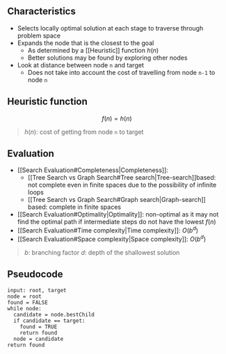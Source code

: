 ## Characteristics

- Selects locally optimal solution at each stage to traverse through problem space
- Expands the node that is the closest to the goal
	- As determined by a [[Heuristic]] function $h(n)$
	- Better solutions may be found by exploring other nodes
- Look at distance between node `n` and target
	- Does not take into account the cost of travelling from node `n-1` to node `n`

## Heuristic function

$$
f(n)=h(n)
$$
> $h(n)$: cost of getting from node `n` to target

## Evaluation

- [[Search Evaluation#Completeness|Completeness]]:
	- [[Tree Search vs Graph Search#Tree search|Tree-search]]based: not complete even in finite spaces due to the possibility of infinite loops
	- [[Tree Search vs Graph Search#Graph search|Graph-search]] based: complete in finite spaces
- [[Search Evaluation#Optimality|Optimality]]: non-optimal as it may not find the optimal path if intermediate steps do not have the lowest $f(n)$
- [[Search Evaluation#Time complexity|Time complexity]]: $O(b^d)$
- [[Search Evaluation#Space complexity|Space complexity]]: $O(b^d)$

> $b$: branching factor
> $d$: depth of the shallowest solution


## Pseudocode

```
input: root, target
node = root
found = FALSE
while node:
  candidate = node.bestChild
  if candidate == target:
    found = TRUE
    return found
  node = candidate
return found
```
